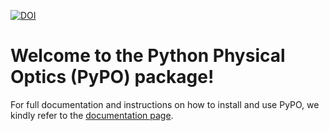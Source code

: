 [![DOI](https://zenodo.org/badge/490758642.svg)](https://zenodo.org/badge/latestdoi/490758642)

# Welcome to the Python Physical Optics (PyPO) package!

For full documentation and instructions on how to install and use PyPO, we kindly refer to the [documentation page](https://pypo-dev.github.io/PyPO/).
